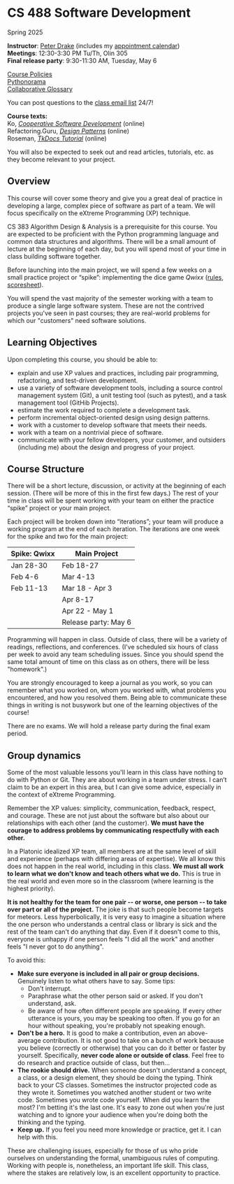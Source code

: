 # CS 488 Software Development
Spring 2025

**Instructor**: [Peter Drake](https://sites.google.com/a/lclark.edu/drake/home)
(includes my [appointment calendar](https://calendar.app.google/XiynwHJNprXgGxWd8))  
**Meetings**: 12:30-3:30 PM Tu/Th, Olin 305  
**Final release party**: 9:30-11:30 AM, Tuesday, May 6

[Course Policies](https://github.com/PeterDrake/drakepedia/blob/master/administrivia/policies.md)  
[Pythonorama](https://github.com/alainkaegi/pythonorama/blob/main/README.md)  
[Collaborative Glossary](https://docs.google.com/document/d/1ZEuJ2BPR2Gbh65tMgPfvKOBvWIORiKy-w-4yFI0g1vk/edit?usp=sharing)

You can post questions to the [class email list](25sp-cs-488-01@lclark.edu) 24/7!

**Course texts:**  
Ko, [*Cooperative Software Development*](https://faculty.washington.edu/ajko/books/cooperative-software-development/)
(online)  
Refactoring.Guru, [*Design Patterns*](https://refactoring.guru/design-patterns) (online)  
Roseman, [*TkDocs Tutorial*](https://tkdocs.com/tutorial/index.html) (online)

You will also be expected to seek out and read articles, tutorials, etc. as they become relevant to your project.

## Overview
This course will cover some theory and give you a great deal of practice in developing a large, complex piece of  software as part of a team. We will focus specifically on the eXtreme Programming (XP) technique.

CS 383 Algorithm Design & Analysis is a prerequisite for this course. You are expected to be proficient with the  Python programming language and common data structures and algorithms. There will be a small amount of lecture at the  beginning of each day, but you will spend most of your time in class building software together.

Before launching into the main project, we will spend a few weeks on a small practice project or “spike”: implementing  the dice game *Qwixx* ([rules](https://www.ultraboardgames.com/qwixx/game-rules.php), [scoresheet](https://boardgamegeek.com/file/download_redirect/e183511b21ad0dc4f4fe14cc08d1d9870da8376730d289e9/SingleQwixxScoresheetA4.pdf)).

You will spend the vast majority of the semester working with a team to produce a single large software system. These  are not the contrived projects you've seen in past courses; they are real-world problems for which our "customers" need  software solutions.

## Learning Objectives
Upon completing this course, you should be able to:

- explain and use XP values and practices, including pair programming, refactoring, and test-driven  development.
- use a variety of software development tools, including a source control management system (Git),  a unit testing tool (such as pytest), and a task management tool (GitHib Projects).
- estimate the work required to complete a development task.
- perform incremental object-oriented design using design patterns.
- work with a customer to develop software that meets their needs.
- work with a team on a nontrivial piece of software.
- communicate with your fellow developers, your customer, and outsiders (including me) about the design and progress of your project.

## Course Structure
There will be a short lecture, discussion, or activity at the beginning of each session. (There will be more of this in the first few days.) The rest of your time in class will be spent working with your team on either the practice “spike” project or your main project.

Each project will be broken down into “iterations”; your team will produce a working program at the end of each  iteration. The iterations are one week for the spike and two for the main project:

| Spike: Qwixx | Main Project
|--------------| --
| Jan 28-30    | Feb 18-27
| Feb 4-6      | Mar 4-13
| Feb 11-13    | Mar 18 - Apr 3
|              | Apr 8-17
|              | Apr 22 - May 1
|              | Release party: May 6


Programming will happen in class. Outside of class, there will be a variety of readings, reflections, and conferences. (I've scheduled six hours of class per week to avoid any team scheduling issues. Since you should spend the same total  amount of time on this class as on others, there will be less "homework".)

You are strongly encouraged to keep a journal as you work, so you can remember what you worked on, whom you worked with, what problems you encountered, and how you resolved them. Being able to communicate these things in writing is not busywork but one of the learning objectives of the course!

There are no exams. We will hold a release party during the final exam period.

## Group dynamics
Some of the most valuable lessons you'll learn in this class have nothing to do with Python or Git. They are about working in a team under stress. I can’t claim to be an expert in this area, but I can give some advice, especially in the context of eXtreme Programming.

Remember the XP values: simplicity, communication, feedback, respect, and courage. These are not just about the software but also about our relationships with each other (and the customer). **We must have the courage to address problems by communicating respectfully with each other.**

In a Platonic idealized XP team, all members are at the same level of skill and experience (perhaps with differing areas of expertise). We all know this does not happen in the real world, including in this class. **We must all work to learn what we don't know and teach others what we do.** This is true in the real world and even more so in the classroom (where learning is the highest priority).

**It is not healthy for the team for one pair -- or worse, one person -- to take over part or all of the project.** The  joke is that such people become targets for meteors. Less hyperbolically, it is very easy to imagine a situation where the one person who understands a central class or library is sick and the rest of the team can't do anything that day. Even if it doesn't come to this, everyone is unhappy if one person feels "I did all the work" and another feels "I
never got to do anything".

To avoid this:
- **Make sure everyone is included in all pair or group decisions.** Genuinely listen to what others have to say. Some tips:
  - Don't interrupt.
  - Paraphrase what the other person said or asked. If you don't understand, ask.
  - Be aware of how often different people are speaking. If every other utterance is yours, you may be speaking too often. If you go for an hour without speaking, you're probably not speaking enough.
- **Don't be a hero.** It is good to make a contribution, even an above-average contribution. It is not good to take on a bunch of work because you believe (correctly or otherwise) that you can do it better or faster by yourself. Specifically, **never code alone or outside of class**. Feel free to do research and practice outside of class, but then...
- **The rookie should drive.** When someone doesn't understand a concept, a class, or a design element, they should be doing the typing. Think back to your CS classes. Sometimes the instructor projected code as they wrote it. Sometimes you watched another student or two write code. Sometimes you wrote code yourself. When did you learn the most? I'm betting it's the last one. It's easy to zone out when you're just watching and to ignore your audience when you're doing both the thinking and the typing.
- **Keep up.** If you feel you need more knowledge or practice, get it. I can help with this.

These are challenging issues, especially for those of us who pride ourselves on understanding the formal, unambiguous rules of computing. Working with people is, nonetheless, an important life skill. This class, where the stakes are relatively low, is an excellent opportunity to practice.
